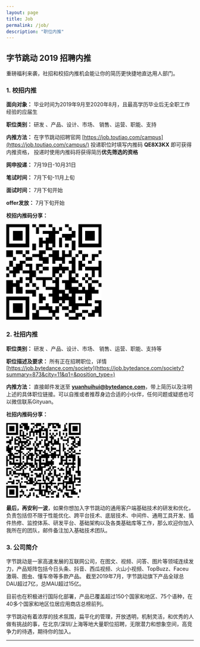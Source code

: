 ```yaml
---
layout: page
title: Job
permalink: /job/
description: "职位内推"
---
```



## 字节跳动 2019 招聘内推

重磅福利来袭，社招和校招内推机会能让你的简历更快捷地直达用人部门。

### 1. 校招内推

**面向对象：**
毕业时间为2019年9月至2020年8月，且最高学历毕业后无全职工作经验的应届生

**职位类别：**
研发 、产品、设计、市场、 销售、运营、职能、支持

**内推方法：**
在字节跳动招聘官网 [https://job.toutiao.com/campus](https://job.toutiao.com/campus/) 投递职位时填写内推码 **QE8X3KX** 即可获得内推资格，
投递时使用内推码将获得简历**优先筛选的资格**

**网申投递：**
7月19日-10月31日

**笔试时间：**
7月下旬-11月上旬

**面试时间：**
7月下旬开始

**offer发放：**
7月下旬开始

**校招内推码分享：**

![bytedance_neitui](/img/job/bytedance_neitui.png)

### 2. 社招内推

**职位类别：**
研发 、产品、设计、市场、 销售、运营、职能、支持等

**职位描述及要求：**
所有正在招聘职位，详情 [https://job.bytedance.com/society](https://job.bytedance.com/society?summary=873&city=11&q1=&position_type=)

**内推方法：**
直接邮件发送至 **yuanhuihui@bytedance.com**，带上简历以及注明上述的具体职位链接。可以自推或者推荐身边合适的小伙伴，任何问题或疑惑也可以微信联系Gityuan。

**社招内推码分享：**

![bytedance_shezhao](/img/job/bytedance_shezhao.png)


**最后，再安利一波**，如果你想加入字节跳动的通用客户端基础技术的研发和优化，负责包括但不限于性能优化、跨平台技术、底层技术、中间件、通用工具开发、插件热修、监控体系、研发平台、基础架构以及各类基础库等工作，那么欢迎你加入我所在的团队，邮件备注加入基础技术团队。

### 3. 公司简介

字节跳动是一家高速发展的互联网公司，在图文、视频、问答、图片等领域连续发力，产品矩阵包括今日头条、抖音、西瓜视频、火山小视频、TopBuzz、Faceu激萌、图虫、懂车帝等多款产品。 截至2019年7月，字节跳动旗下产品全球总DAU超过7亿，总MAU超过15亿。

目前也在积极进行国际化部署，产品已覆盖超过150个国家和地区、75个语种，在40多个国家和地区位居应用商店总榜前列。

字节跳动有着浓厚的技术氛围，扁平化的管理，开放透明，机制灵活，和优秀的人做有挑战的事，在北京/深圳/上海等地大量职位招聘，无限潜力和想象空间，高竞争力的待遇，期待你的加入。

---
